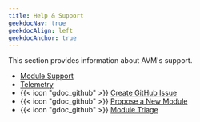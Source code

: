 ```yaml
---
title: Help & Support
geekdocNav: true
geekdocAlign: left
geekdocAnchor: true
---
```


This section provides information about AVM's support.

- [Module Support](/Azure-Verified-Modules/help-support/module-support/)
- [Telemetry](/Azure-Verified-Modules/help-support/telemetry/)
- {{< icon "gdoc_github" >}} [Create GitHub Issue](https://github.com/Azure/Azure-Verified-Modules/issues)
- {{< icon "gdoc_github" >}} [Propose a New Module](https://aka.ms/AVM/ModuleProposal)
- {{< icon "gdoc_github" >}} [Module Triage](https://aka.ms/AVM/ModuleTriage)
